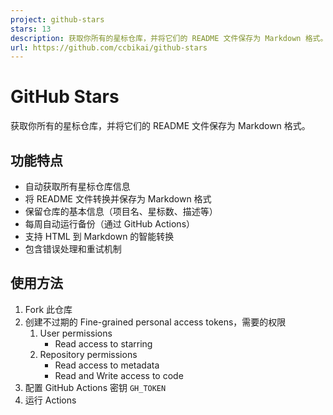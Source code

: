 ```yaml
---
project: github-stars
stars: 13
description: 获取你所有的星标仓库，并将它们的 README 文件保存为 Markdown 格式。
url: https://github.com/ccbikai/github-stars
---
```


GitHub Stars
============

获取你所有的星标仓库，并将它们的 README 文件保存为 Markdown 格式。

功能特点
----

-   自动获取所有星标仓库信息
-   将 README 文件转换并保存为 Markdown 格式
-   保留仓库的基本信息（项目名、星标数、描述等）
-   每周自动运行备份（通过 GitHub Actions）
-   支持 HTML 到 Markdown 的智能转换
-   包含错误处理和重试机制

使用方法
----

1.  Fork 此仓库
2.  创建不过期的 Fine-grained personal access tokens，需要的权限
    1.  User permissions
        -   Read access to starring
    2.  Repository permissions
        -   Read access to metadata
        -   Read and Write access to code
3.  配置 GitHub Actions 密钥 `GH_TOKEN`
4.  运行 Actions
